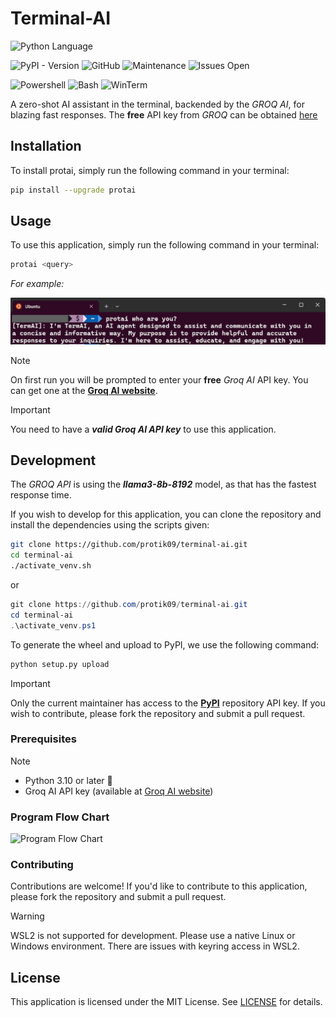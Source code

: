 # Terminal-AI

![Python Language](https://img.shields.io/badge/Python-14354C?style=for-the-badge&logo=python&logoColor=white)

![PyPI - Version](https://img.shields.io/pypi/v/protai) ![GitHub](https://img.shields.io/github/license/protik09/terminal-ai) ![Maintenance](https://img.shields.io/badge/Maintained%3F-yes-green.svg) ![Issues Open](https://img.shields.io/github/issues/protik09/terminal-ai.svg)
<!-- ![MintenanceNo](https://img.shields.io/badge/Maintained%3F-no-red.svg) -->

![Powershell](https://img.shields.io/badge/powershell-5391FE?style=for-the-badge&logo=powershell&logoColor=white) ![Bash](https://img.shields.io/badge/GNU%20Bash-4EAA25?style=for-the-badge&logo=GNU%20Bash&logoColor=white) ![WinTerm](https://img.shields.io/badge/windows%20terminal-4D4D4D?style=for-the-badge&logo=windows%20terminal&logoColor=white)


A zero-shot AI assistant in the terminal, backended by the *GROQ AI*, for blazing fast responses. The **free** API key from *GROQ* can be obtained [here](https://console.groq.com/keys)

## Installation

To install protai, simply run the following command in your terminal:

```bash
pip install --upgrade protai
```

## Usage

To use this application, simply run the following command in your terminal:

```bash
protai <query>
```

*For example:*

![ProtAI Demo](https://github.com/protik09/terminal-ai/blob/master/assets/protai_demo.jpeg?raw=true "ProtAI Demo")



>[!Note]
> On first run you will be prompted to enter your **free** *Groq AI* API key. You can get one at the [**Groq AI website**](https://console.groq.com/keys).

>[!IMPORTANT]
> You need to have a _**valid Groq AI API key**_ to use this application.

## Development

The *GROQ API* is using the _**llama3-8b-8192**_ model, as that has the fastest response time.

If you wish to develop for this application, you can clone the repository and install the dependencies using the scripts given:

```bash
git clone https://github.com/protik09/terminal-ai.git
cd terminal-ai
./activate_venv.sh
```

or

```powershell
git clone https://github.com/protik09/terminal-ai.git
cd terminal-ai
.\activate_venv.ps1
```

To generate the wheel and upload to PyPI, we use the following command:

```bash
python setup.py upload
```

> [!IMPORTANT]
> Only the current maintainer has access to the [**PyPI**](https://pypi.org/project/protai/) repository API key. If you wish to contribute, please fork the repository and submit a pull request.

### Prerequisites

>[!NOTE]
>* Python 3.10 or later 🐍
>* Groq AI API key (available at [Groq AI website](https://console.groq.com/keys))

### Program Flow Chart

![Program Flow Chart](https://mermaid.ink/svg/pako:eNqdVl1T6jAQ_SuZ3PENGBG4ah_uTPkQEUGlih_FcTIlhY5tWpNU5VL--92mpVLHO6PhKbs5Z3dzdunsGjvhnGIDLziJlui6O2MIfqZtScLlI6pW_6D2urOkzjMifBEHlEmxyUDt9DYZhx8XCerYl9xjEsWCLCgibI7ouycfdwnV6pL6UYK634G-Ui68kCWoZ3eI76PcPgW4T_knsLMkbEETdGJ31AmZlwP0TFdfB78RlCOPRbFMUB9qCR0qBFSz9QI4g_eVCqe2GcslvNJziKTozZNL1J9cXKVJ8rinKm4mVo-9oinhCRqsU9QToJ6GvXsIjSh7zRUcKMI9BeHObKgnvdoW_bgLGYcJGtp9KosnuTwM0gNIuMihQ1Xn-XqYedMXi6JZ5x-pRipVzv2U7rxIN04lCSKZKeKG_BNyrLJd2FPie_NUEYUrYy5UNIVI0CXMVMg_mgJKlOvP0AP2muGv8vmgnEPyTy3cFfyEeH7Moe_W14wS2IqdtM8JmtgdTtO6-zx8QY7vQWuz4Nu-T9QLr20LZBcrIWmAIiVJXsO1ur-xu56IfLJCIvIYAw3yUYKH1Wq1HHujsNO1RaEqTl9iKiSSYTFBeZem5RpvVcs5jfytorcqzl0qZVQkFBnejf0Cd6dw97kgKkIq-Ijw53n4xorZnpYVfCgHVkPuZpd54AcV2DT_15wM1clQbbv30bJu7susXsk6KVlWyboqWaZZmJljbw9ZcuWno8zgUyYyrwAXjBpyPd83frmuA7-KkDx8psavRqORn6tv3lwujYPofZfW3qEdH3-b1iloKfHbtK4erZfTHOdHtBM9Wl9PklM92kCPdrbzNtf9Nm2oRzvXK3Kkl22s17cLPdqlHu1K7_820ZPE0st2rZftRo821aPd6tHu9Pp2r0d70GuAqflZNts_4eEKDigPiDeH7Xadxplh2N8COsMGHOfUJbEvZ3jGNgAlsQytFXOwIXlMK5iH8WKJDZf4Aqw4SjecrkdgSw4KL517sNCMsv1ZrdEVHBH2EIbBNgyY2Fjjd2w067XfjUaz3jo6aDaOj_YPK3gF3lqrtX9weFBvNo9b9dbhYWtTwX9VgPrmH82NxJY?raw=true "Program Flow Chart")

### Contributing

Contributions are welcome! If you'd like to contribute to this application, please fork the repository and submit a pull request.
>[!WARNING]
> WSL2 is not supported for development. Please use a native Linux or Windows environment. There are issues with keyring access in WSL2.

## License

This application is licensed under the MIT License. See [LICENSE](LICENSE) for details.
